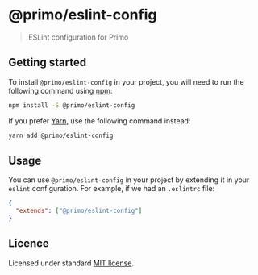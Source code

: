 # @primo/eslint-config

> ESLint configuration for Primo

## Getting started

To install `@primo/eslint-config` in your project, you will need to run the
following command using [npm](https://www.npmjs.com/):

```bash
npm install -S @primo/eslint-config
```

If you prefer [Yarn](https://yarnpkg.com/en/), use the following command
instead:

```bash
yarn add @primo/eslint-config
```

## Usage

You can use `@primo/eslint-config` in your project by extending it in your
`eslint` configuration. For example, if we had an `.eslintrc` file:

```json
{
  "extends": ["@primo/eslint-config"]
}
```

## Licence

Licensed under standard
[MIT license](https://github.com/primo-design-system/primo/blob/main/LICENSE).
